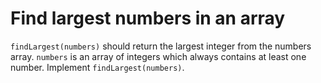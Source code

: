 # Find largest numbers in an array
`findLargest(numbers)` should return the largest integer from the numbers array.
`numbers` is an array of integers which always contains at least one number.
Implement `findLargest(numbers)`.